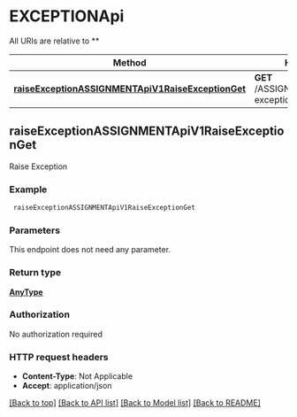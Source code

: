 # EXCEPTIONApi

All URIs are relative to **

Method | HTTP request | Description
------------- | ------------- | -------------
[**raiseExceptionASSIGNMENTApiV1RaiseExceptionGet**](EXCEPTIONApi.md#raiseExceptionASSIGNMENTApiV1RaiseExceptionGet) | **GET** /ASSIGNMENT/api/v1/raise-exception | Raise Exception



## raiseExceptionASSIGNMENTApiV1RaiseExceptionGet

Raise Exception

### Example

```bash
 raiseExceptionASSIGNMENTApiV1RaiseExceptionGet
```

### Parameters

This endpoint does not need any parameter.

### Return type

[**AnyType**](AnyType.md)

### Authorization

No authorization required

### HTTP request headers

- **Content-Type**: Not Applicable
- **Accept**: application/json

[[Back to top]](#) [[Back to API list]](../README.md#documentation-for-api-endpoints) [[Back to Model list]](../README.md#documentation-for-models) [[Back to README]](../README.md)

